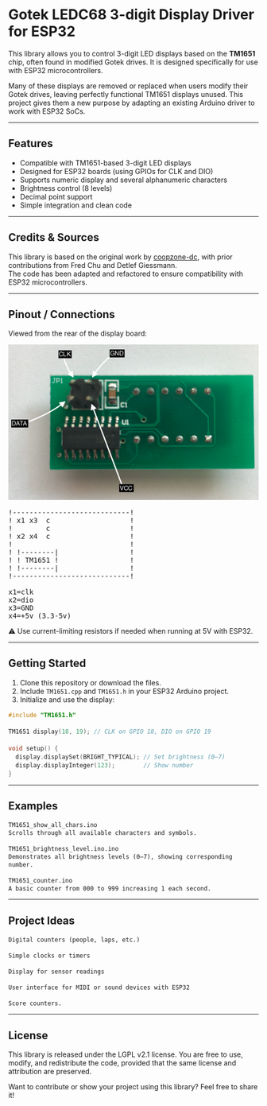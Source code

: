 # Gotek LEDC68 3-digit Display Driver for ESP32

This library allows you to control 3-digit LED displays based on the **TM1651** chip, often found in modified Gotek drives. It is designed specifically for use with ESP32 microcontrollers.

Many of these displays are removed or replaced when users modify their Gotek drives, leaving perfectly functional TM1651 displays unused. This project gives them a new purpose by adapting an existing Arduino driver to work with ESP32 SoCs.

---

## Features

- Compatible with TM1651-based 3-digit LED displays
- Designed for ESP32 boards (using GPIOs for CLK and DIO)
- Supports numeric display and several alphanumeric characters
- Brightness control (8 levels)
- Decimal point support
- Simple integration and clean code

---

## Credits & Sources

This library is based on the original work by [coopzone-dc](https://github.com/coopzone-dc/GotekLEDC68), with prior contributions from Fred Chu and Detlef Giessmann.  
The code has been adapted and refactored to ensure compatibility with ESP32 microcontrollers.

---

## Pinout / Connections

Viewed from the rear of the display board:

<a target="_blank" rel="noopener noreferrer" href="https://github.com/enkonsierto/GotekLEDC68-ESP32/blob/main/docs/LEDC68-pin.png"><img src="https://github.com/enkonsierto/GotekLEDC68-ESP32/blob/main/docs/LEDC68-pin.png" alt="LEDC68 Pinout" style="max-width: 100%;"></a>
<pre>
!----------------------------!
! x1 x3  c                   !
!        c                   !
! x2 x4  c                   !
!                            !
! !--------|                 !
! ! TM1651 !                 !
! !--------|                 !
!----------------------------!

x1=clk
x2=dio
x3=GND
x4=+5v (3.3-5v)
</pre>
⚠️ Use current-limiting resistors if needed when running at 5V with ESP32.

---

## Getting Started

1. Clone this repository or download the files.
2. Include `TM1651.cpp` and `TM1651.h` in your ESP32 Arduino project.
3. Initialize and use the display:

```cpp
#include "TM1651.h"

TM1651 display(18, 19); // CLK on GPIO 18, DIO on GPIO 19

void setup() {
  display.displaySet(BRIGHT_TYPICAL); // Set brightness (0–7)
  display.displayInteger(123);        // Show number
}
```

---

## Examples

    TM1651_show_all_chars.ino
    Scrolls through all available characters and symbols.

    TM1651_brightness_level.ino.ino
    Demonstrates all brightness levels (0–7), showing corresponding number.

    TM1651_counter.ino
    A basic counter from 000 to 999 increasing 1 each second.
    
---

## Project Ideas

    Digital counters (people, laps, etc.)

    Simple clocks or timers

    Display for sensor readings

    User interface for MIDI or sound devices with ESP32

    Score counters.

---

## License

This library is released under the LGPL v2.1 license.
You are free to use, modify, and redistribute the code, provided that the same license and attribution are preserved.

Want to contribute or show your project using this library? Feel free to share it!
